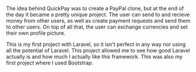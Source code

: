 The idea behind QuickPay was to create a PayPal clone, but at the end of the day it became a pretty unique project. The user can send to and recieve money from other users, as well as create payment requests and send them to other users. On top of all that, the user can exchange currencies and set their own profile picture.

This is my first project with Laravel, so it isn't perfect in any way nor using all the potential of Laravel. This project allowed me to see how good Laravel actually is and how much I actually like this framework. This was also my first project where I used Bootstrap.